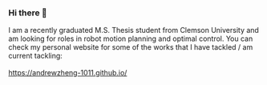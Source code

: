 ### Hi there 👋
I am a recently graduated M.S. Thesis student from Clemson University and am looking for roles in robot motion planning and optimal control.
You can check my personal website for some of the works that I have tackled / am current tackling: 
<br>
<br>
https://andrewzheng-1011.github.io/ 
<br>
<p align="center>
<img src='/docs/experimental_stairs_static_walk_view.gif' alt="search_base_perceptive_locomotion_hw" height="270" width="480"/>
</p>
